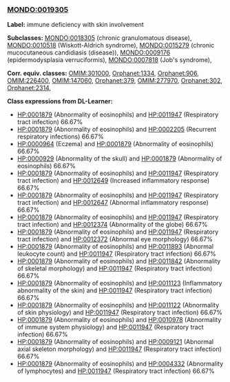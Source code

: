 
### [MONDO:0019305](http://purl.obolibrary.org/obo/MONDO_0019305)
**Label:** immune deficiency with skin involvement

**Subclasses:** [MONDO:0018305](http://purl.obolibrary.org/obo/MONDO_0018305) (chronic granulomatous disease), [MONDO:0010518](http://purl.obolibrary.org/obo/MONDO_0010518) (Wiskott-Aldrich syndrome), [MONDO:0015279](http://purl.obolibrary.org/obo/MONDO_0015279) (chronic mucocutaneous candidiasis (disease)), [MONDO:0009176](http://purl.obolibrary.org/obo/MONDO_0009176) (epidermodysplasia verruciformis), [MONDO:0007818](http://purl.obolibrary.org/obo/MONDO_0007818) (Job's syndrome), 

**Corr. equiv. classes:** [OMIM:301000](http://purl.obolibrary.org/obo/OMIM_301000), [Orphanet:1334](http://www.orpha.net/ORDO/Orphanet_1334), [Orphanet:906](http://www.orpha.net/ORDO/Orphanet_906), [OMIM:226400](http://purl.obolibrary.org/obo/OMIM_226400), [OMIM:147060](http://purl.obolibrary.org/obo/OMIM_147060), [Orphanet:379](http://www.orpha.net/ORDO/Orphanet_379), [OMIM:277970](http://purl.obolibrary.org/obo/OMIM_277970), [Orphanet:302](http://www.orpha.net/ORDO/Orphanet_302), [Orphanet:2314](http://www.orpha.net/ORDO/Orphanet_2314), 

**Class expressions from DL-Learner:**

- [HP:0001879](http://purl.obolibrary.org/obo/HP_0001879) (Abnormality of eosinophils) and [HP:0011947](http://purl.obolibrary.org/obo/HP_0011947) (Respiratory tract infection) 66.67%
- [HP:0001879](http://purl.obolibrary.org/obo/HP_0001879) (Abnormality of eosinophils) and [HP:0002205](http://purl.obolibrary.org/obo/HP_0002205) (Recurrent respiratory infections) 66.67%
- [HP:0000964](http://purl.obolibrary.org/obo/HP_0000964) (Eczema) and [HP:0001879](http://purl.obolibrary.org/obo/HP_0001879) (Abnormality of eosinophils) 66.67%
- [HP:0000929](http://purl.obolibrary.org/obo/HP_0000929) (Abnormality of the skull) and [HP:0001879](http://purl.obolibrary.org/obo/HP_0001879) (Abnormality of eosinophils) 66.67%
- [HP:0001879](http://purl.obolibrary.org/obo/HP_0001879) (Abnormality of eosinophils) and [HP:0011947](http://purl.obolibrary.org/obo/HP_0011947) (Respiratory tract infection) and [HP:0012649](http://purl.obolibrary.org/obo/HP_0012649) (Increased inflammatory response) 66.67%
- [HP:0001879](http://purl.obolibrary.org/obo/HP_0001879) (Abnormality of eosinophils) and [HP:0011947](http://purl.obolibrary.org/obo/HP_0011947) (Respiratory tract infection) and [HP:0012647](http://purl.obolibrary.org/obo/HP_0012647) (Abnormal inflammatory response) 66.67%
- [HP:0001879](http://purl.obolibrary.org/obo/HP_0001879) (Abnormality of eosinophils) and [HP:0011947](http://purl.obolibrary.org/obo/HP_0011947) (Respiratory tract infection) and [HP:0012374](http://purl.obolibrary.org/obo/HP_0012374) (Abnormality of the globe) 66.67%
- [HP:0001879](http://purl.obolibrary.org/obo/HP_0001879) (Abnormality of eosinophils) and [HP:0011947](http://purl.obolibrary.org/obo/HP_0011947) (Respiratory tract infection) and [HP:0012372](http://purl.obolibrary.org/obo/HP_0012372) (Abnormal eye morphology) 66.67%
- [HP:0001879](http://purl.obolibrary.org/obo/HP_0001879) (Abnormality of eosinophils) and [HP:0011893](http://purl.obolibrary.org/obo/HP_0011893) (Abnormal leukocyte count) and [HP:0011947](http://purl.obolibrary.org/obo/HP_0011947) (Respiratory tract infection) 66.67%
- [HP:0001879](http://purl.obolibrary.org/obo/HP_0001879) (Abnormality of eosinophils) and [HP:0011842](http://purl.obolibrary.org/obo/HP_0011842) (Abnormality of skeletal morphology) and [HP:0011947](http://purl.obolibrary.org/obo/HP_0011947) (Respiratory tract infection) 66.67%
- [HP:0001879](http://purl.obolibrary.org/obo/HP_0001879) (Abnormality of eosinophils) and [HP:0011123](http://purl.obolibrary.org/obo/HP_0011123) (Inflammatory abnormality of the skin) and [HP:0011947](http://purl.obolibrary.org/obo/HP_0011947) (Respiratory tract infection) 66.67%
- [HP:0001879](http://purl.obolibrary.org/obo/HP_0001879) (Abnormality of eosinophils) and [HP:0011122](http://purl.obolibrary.org/obo/HP_0011122) (Abnormality of skin physiology) and [HP:0011947](http://purl.obolibrary.org/obo/HP_0011947) (Respiratory tract infection) 66.67%
- [HP:0001879](http://purl.obolibrary.org/obo/HP_0001879) (Abnormality of eosinophils) and [HP:0010978](http://purl.obolibrary.org/obo/HP_0010978) (Abnormality of immune system physiology) and [HP:0011947](http://purl.obolibrary.org/obo/HP_0011947) (Respiratory tract infection) 66.67%
- [HP:0001879](http://purl.obolibrary.org/obo/HP_0001879) (Abnormality of eosinophils) and [HP:0009121](http://purl.obolibrary.org/obo/HP_0009121) (Abnormal axial skeleton morphology) and [HP:0011947](http://purl.obolibrary.org/obo/HP_0011947) (Respiratory tract infection) 66.67%
- [HP:0001879](http://purl.obolibrary.org/obo/HP_0001879) (Abnormality of eosinophils) and [HP:0004332](http://purl.obolibrary.org/obo/HP_0004332) (Abnormality of lymphocytes) and [HP:0011947](http://purl.obolibrary.org/obo/HP_0011947) (Respiratory tract infection) 66.67%


